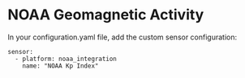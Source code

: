 # NOAA Geomagnetic Activity

In your configuration.yaml file, add the custom sensor configuration:

```
sensor:
  - platform: noaa_integration
    name: "NOAA Kp Index"
```
